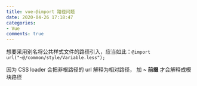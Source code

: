 ```yaml
---
title: vue-@import 路径问题
date: 2020-04-26 17:18:47
categories:
- Vue
comments: true
---
```


想要采用别名将公共样式文件的路径引入，应当如此：`@import url("~@/common/style/Variable.less");`

因为 CSS loader 会把非根路径的 url 解释为相对路径， 加 **~ 前缀** 才会解释成模块路径

